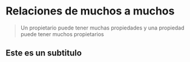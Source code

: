 # Relaciones de muchos a muchos

> Un propietario puede tener muchas propiedades y una propiedad puede tener muchos propietarios
> 
## Este es un subtitulo 